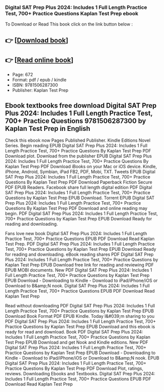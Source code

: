 ### Digital SAT Prep Plus 2024: Includes 1 Full Length Practice Test, 700+ Practice Questions Kaplan Test Prep ebook

To Download or Read This book click on the link button below :

## 👉  [**[Download book](http://get-pdfs.com/download.php?group=book&from=github.com&id=677309&lnk=1063 "Download book")**]

## 👉  [**[Read online book](http://get-pdfs.com/download.php?group=book&from=github.com&id=677309&lnk=1063 "Read online book")**]


* Page: 672
* Format: pdf / epub / kindle
* ISBN: 9781506287300
* Publisher: Kaplan Test Prep



## Ebook textbooks free download Digital SAT Prep Plus 2024: Includes 1 Full Length Practice Test, 700+ Practice Questions 9781506287300 by Kaplan Test Prep in English


Check this ebook now Pages Published Publisher. Kindle Editions Novel Series. Begin reading EPUB Digital SAT Prep Plus 2024: Includes 1 Full Length Practice Test, 700+ Practice Questions By Kaplan Test Prep PDF Download plot. Download from the publisher EPUB Digital SAT Prep Plus 2024: Includes 1 Full Length Practice Test, 700+ Practice Questions By Kaplan Test Prep PDF Download iBooks on your Mac or iOS device. Kindle, iPhone, Android, Symbian, iPad FB2, PDF, Mobi, TXT. Tweets EPUB Digital SAT Prep Plus 2024: Includes 1 Full Length Practice Test, 700+ Practice Questions By Kaplan Test Prep PDF Download Paperback Fiction Secure PDF EPUB Readers. Facebook share full length digital edition PDF Digital SAT Prep Plus 2024: Includes 1 Full Length Practice Test, 700+ Practice Questions by Kaplan Test Prep EPUB Download. Torrent EPUB Digital SAT Prep Plus 2024: Includes 1 Full Length Practice Test, 700+ Practice Questions By Kaplan Test Prep PDF Download and online reading may begin. PDF Digital SAT Prep Plus 2024: Includes 1 Full Length Practice Test, 700+ Practice Questions by Kaplan Test Prep EPUB Download Ready for reading and downloading.

Fans love new book Digital SAT Prep Plus 2024: Includes 1 Full Length Practice Test, 700+ Practice Questions EPUB PDF Download Read Kaplan Test Prep. PDF Digital SAT Prep Plus 2024: Includes 1 Full Length Practice Test, 700+ Practice Questions by Kaplan Test Prep EPUB Download Ready for reading and downloading. eBook reading shares PDF Digital SAT Prep Plus 2024: Includes 1 Full Length Practice Test, 700+ Practice Questions by Kaplan Test Prep EPUB Download free link for reading and reviewing PDF EPUB MOBI documents. New PDF Digital SAT Prep Plus 2024: Includes 1 Full Length Practice Test, 700+ Practice Questions by Kaplan Test Prep EPUB Download - Downloading to Kindle - Download to iPad/iPhone/iOS or Download to B&amp;amp;N nook. Digital SAT Prep Plus 2024: Includes 1 Full Length Practice Test, 700+ Practice Questions EPUB PDF Download Read Kaplan Test Prep

Read without downloading PDF Digital SAT Prep Plus 2024: Includes 1 Full Length Practice Test, 700+ Practice Questions by Kaplan Test Prep EPUB Download Book Format PDF EPUB Kindle. Today I&amp;#039;m sharing to you PDF Digital SAT Prep Plus 2024: Includes 1 Full Length Practice Test, 700+ Practice Questions by Kaplan Test Prep EPUB Download and this ebook is ready for read and download. Book PDF Digital SAT Prep Plus 2024: Includes 1 Full Length Practice Test, 700+ Practice Questions by Kaplan Test Prep EPUB Download and get Nook and Kindle editions. New PDF Digital SAT Prep Plus 2024: Includes 1 Full Length Practice Test, 700+ Practice Questions by Kaplan Test Prep EPUB Download - Downloading to Kindle - Download to iPad/iPhone/iOS or Download to B&amp;amp;N nook. EPUB Digital SAT Prep Plus 2024: Includes 1 Full Length Practice Test, 700+ Practice Questions By Kaplan Test Prep PDF Download Plot, ratings, reviews. Downloading Ebooks and Textbooks. Digital SAT Prep Plus 2024: Includes 1 Full Length Practice Test, 700+ Practice Questions EPUB PDF Download Read Kaplan Test Prep





